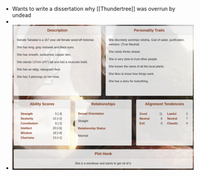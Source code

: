 - Wants to write a dissertation why [[Thundertree]] was overrun by undead
-
- ![image.png](../assets/image_1728329499944_0.png)